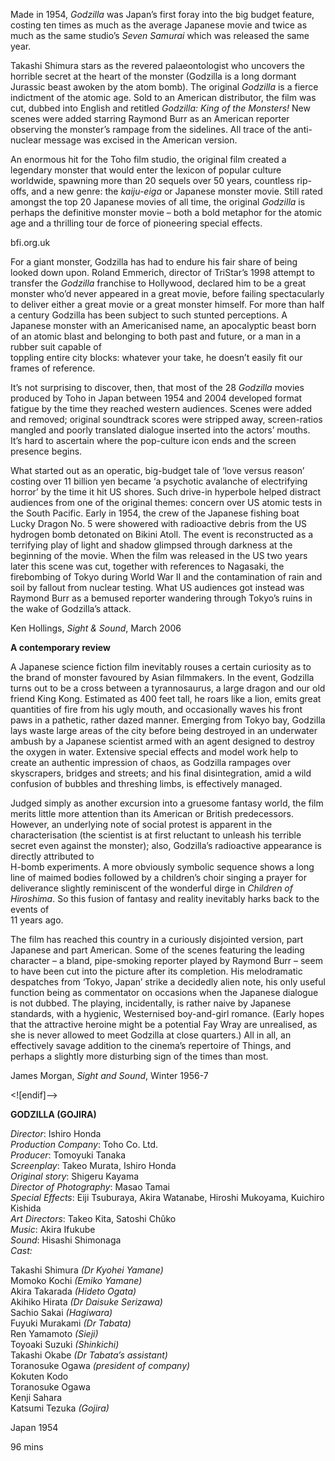 

Made in 1954, _Godzilla_ was Japan’s first foray into the big budget feature, costing ten times as much as the average Japanese movie and twice as much as the same studio’s _Seven Samurai_ which was released the same year.

Takashi Shimura stars as the revered palaeontologist who uncovers the horrible secret at the heart of the monster (Godzilla is a long dormant Jurassic beast awoken by the atom bomb). The original _Godzilla_ is a fierce indictment of the atomic age. Sold to an American distributor, the film was cut, dubbed into English and retitled _Godzilla: King of the Monsters!_ New scenes were added starring Raymond Burr as an American reporter observing the monster’s rampage from the sidelines. All trace of the anti-nuclear message was excised in the American version.

An enormous hit for the Toho film studio, the original film created a legendary monster that would enter the lexicon of popular culture worldwide, spawning more than 20 sequels over 50 years, countless rip-offs, and a new genre: the _kaiju-eiga_ or Japanese monster movie. Still rated amongst the top 20 Japanese movies of all time, the original _Godzilla_ is perhaps the definitive monster movie – both a bold metaphor for the atomic age and a thrilling tour de force of pioneering special effects.

bfi.org.uk

For a giant monster, Godzilla has had to endure his fair share of being looked down upon. Roland Emmerich, director of TriStar’s 1998 attempt to transfer the _Godzilla_ franchise to Hollywood, declared him to be a great monster who’d never appeared in a great movie, before failing spectacularly to deliver either a great movie or a great monster himself. For more than half a century Godzilla has been subject to such stunted perceptions. A Japanese monster with an Americanised name, an apocalyptic beast born of an atomic blast and belonging to both past and future, or a man in a rubber suit capable of  
toppling entire city blocks: whatever your take, he doesn’t easily fit our frames of reference.

It’s not surprising to discover, then, that most of the 28 _Godzilla_ movies produced by Toho in Japan between 1954 and 2004 developed format fatigue by the time they reached western audiences. Scenes were added and removed; original soundtrack scores were stripped away, screen-ratios mangled and poorly translated dialogue inserted into the actors’ mouths.  
It’s hard to ascertain where the pop-culture icon ends and the screen  
presence begins.

What started out as an operatic, big-budget tale of ‘love versus reason’ costing over 11 billion yen became ‘a psychotic avalanche of electrifying horror’ by the time it hit US shores. Such drive-in hyperbole helped distract audiences from one of the original themes: concern over US atomic tests in the South Pacific. Early in 1954, the crew of the Japanese fishing boat Lucky Dragon No. 5 were showered with radioactive debris from the US hydrogen bomb detonated on Bikini Atoll. The event is reconstructed as a terrifying play of light and shadow glimpsed through darkness at the beginning of the movie. When the film was released in the US two years later this scene was cut, together with references to Nagasaki, the firebombing of Tokyo during World War II and the contamination of rain and soil by fallout from nuclear testing. What US audiences got instead was Raymond Burr as a bemused reporter wandering through Tokyo’s ruins in the wake of Godzilla’s attack.

Ken Hollings, _Sight & Sound_, March 2006

**A contemporary review**

A Japanese science fiction film inevitably rouses a certain curiosity as to the brand of monster favoured by Asian filmmakers. In the event, Godzilla turns out to be a cross between a tyrannosaurus, a large dragon and our old friend King Kong. Estimated as 400 feet tall, he roars like a lion, emits great quantities of fire from his ugly mouth, and occasionally waves his front paws in a pathetic, rather dazed manner. Emerging from Tokyo bay, Godzilla lays waste large areas of the city before being destroyed in an underwater ambush by a Japanese scientist armed with an agent designed to destroy the oxygen in water. Extensive special effects and model work help to create an authentic impression of chaos, as Godzilla rampages over skyscrapers, bridges and streets; and his final disintegration, amid a wild confusion of bubbles and threshing limbs, is effectively managed.

Judged simply as another excursion into a gruesome fantasy world, the film merits little more attention than its American or British predecessors. However, an underlying note of social protest is apparent in the characterisation (the scientist is at first reluctant to unleash his terrible secret even against the monster); also, Godzilla’s radioactive appearance is directly attributed to  
H-bomb experiments. A more obviously symbolic sequence shows a long line of maimed bodies followed by a children’s choir singing a prayer for deliverance slightly reminiscent of the wonderful dirge in _Children of Hiroshima_. So this fusion of fantasy and reality inevitably harks back to the events of  
11 years ago.

The film has reached this country in a curiously disjointed version, part Japanese and part American. Some of the scenes featuring the leading character – a bland, pipe-smoking reporter played by Raymond Burr – seem to have been cut into the picture after its completion. His melodramatic despatches from ‘Tokyo, Japan’ strike a decidedly alien note, his only useful function being as commentator on occasions when the Japanese dialogue is not dubbed. The playing, incidentally, is rather naive by Japanese standards, with a hygienic, Westernised boy-and-girl romance. (Early hopes that the attractive heroine might be a potential Fay Wray are unrealised, as she is never allowed to meet Godzilla at close quarters.) All in all, an effectively savage addition to the cinema’s repertoire of Things, and perhaps a slightly more disturbing sign of the times than most.

James Morgan, _Sight and Sound_, Winter 1956-7

<![endif]-->

**GODZILLA (GOJIRA)**

_Director_: Ishiro Honda  
_Production Company_: Toho Co. Ltd.  
_Producer_: Tomoyuki Tanaka  
_Screenplay_: Takeo Murata, Ishiro Honda  
_Original story_: Shigeru Kayama  
_Director of Photography_: Masao Tamai  
_Special Effects_: Eiji Tsuburaya, Akira Watanabe, Hiroshi Mukoyama, Kuichiro Kishida  
_Art Directors_: Takeo Kita, Satoshi Chûko  
_Music_: Akira Ifukube  
_Sound_: Hisashi Shimonaga  
_Cast:_

Takashi Shimura _(Dr Kyohei Yamane)_  
Momoko Kochi _(Emiko Yamane)_  
Akira Takarada _(Hideto Ogata)_  
Akihiko Hirata _(Dr Daisuke Serizawa)_  
Sachio Sakai _(Hagiwara)_  
Fuyuki Murakami _(Dr Tabata)_  
Ren Yamamoto _(Sieji)_  
Toyoaki Suzuki _(Shinkichi)_  
Takashi Okabe _(Dr Tabata’s assistant)_  
Toranosuke Ogawa _(president of company)_  
Kokuten Kodo  
Toranosuke Ogawa  
Kenji Sahara  
Katsumi Tezuka _(Gojira)_

Japan 1954

96 mins
<!--stackedit_data:
eyJoaXN0b3J5IjpbLTQ2ODEyMTA2NV19
-->